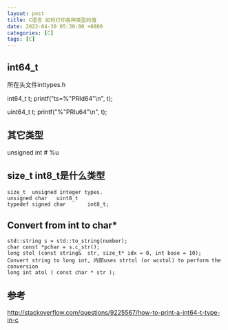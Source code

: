 ```yaml
---
layout: post
title: C语言 如何打印各种类型的值
date: 2022-04-30 05:30:00 +0800
categories: [C]
tags: [C]
---
```

## int64_t
所在头文件inttypes.h

 
int64_t t;
printf("ts=%"PRId64"\n", t);

uint64_t t;
printf("%"PRIu64"\n", t);
## 其它类型
unsigned int # %u
## size_t int8_t是什么类型
```
size_t  unsigned integer types.
unsigned char	uint8_t
typedef signed char       int8_t;
```
## Convert from int to char*

```
std::string s = std::to_string(number);
char const *pchar = s.c_str();
long stol (const string&  str, size_t* idx = 0, int base = 10);   Convert string to long int, 内部uses strtol (or wcstol) to perform the conversion
long int atol ( const char * str );
```
## 参考
http://stackoverflow.com/questions/9225567/how-to-print-a-int64-t-type-in-c